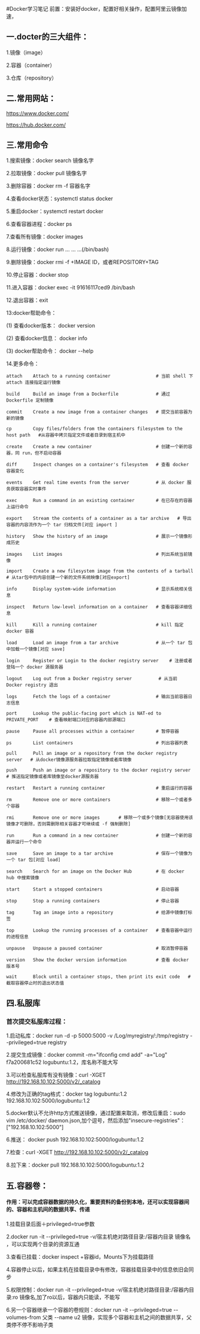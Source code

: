 #Docker学习笔记
前置：安装好docker，配置好相关操作，配置阿里云镜像加速，
## 一.docter的三大组件：
1.镜像（image）

2.容器（container）

3.仓库（repository）
## 二.常用网站：
https://www.docker.com/ 

https://hub.docker.com/
## 三.常用命令
1.搜索镜像：docker search 镜像名字

2.拉取镜像：docker pull 镜像名字

3.删除容器：docker rm -f 容器名字

4.查看docker状态：systemctl status docker

5.重启docker：systemctl restart docker

6.查看容器进程：docker ps

7.查看所有镜像：docker images

8.运行镜像：docker run ... ... ...(/bin/bash)

9.删除镜像：docker rmi -f +IMAGE ID，或者REPOSITORY+TAG

10.停止容器：docker stop 

11.进入容器：docker exec -it 91616117ced9 /bin/bash

12.退出容器：exit

13:docker帮助命令：

(1) 查看docker版本：
docker version

(2) 查看docker信息：
docker info

(3) docker帮助命令：
docker --help

14.更多命令：

	attach    Attach to a running container                 # 当前 shell 下 attach 连接指定运行镜像

	build     Build an image from a Dockerfile              # 通过 Dockerfile 定制镜像
	
	commit    Create a new image from a container changes   # 提交当前容器为新的镜像
	
	cp        Copy files/folders from the containers filesystem to the host path   #从容器中拷贝指定文件或者目录到宿主机中
	
	create    Create a new container                        # 创建一个新的容器，同 run，但不启动容器
	
	diff      Inspect changes on a container's filesystem   # 查看 docker 容器变化
	
	events    Get real time events from the server          # 从 docker 服务获取容器实时事件
	
	exec      Run a command in an existing container        # 在已存在的容器上运行命令
	
	export    Stream the contents of a container as a tar archive   # 导出容器的内容流作为一个 tar 归档文件[对应 import ]
	
	history   Show the history of an image                  # 展示一个镜像形成历史
	
	images    List images                                   # 列出系统当前镜像
	
	import    Create a new filesystem image from the contents of a tarball # 从tar包中的内容创建一个新的文件系统映像[对应export]
	
	info      Display system-wide information               # 显示系统相关信息
	
	inspect   Return low-level information on a container   # 查看容器详细信息
	
	kill      Kill a running container                      # kill 指定 docker 容器
	
	load      Load an image from a tar archive              # 从一个 tar 包中加载一个镜像[对应 save]
	
	login     Register or Login to the docker registry server    # 注册或者登陆一个 docker 源服务器
	
	logout    Log out from a Docker registry server          # 从当前 Docker registry 退出
	
	logs      Fetch the logs of a container                 # 输出当前容器日志信息
	
	port      Lookup the public-facing port which is NAT-ed to PRIVATE_PORT    # 查看映射端口对应的容器内部源端口
	
	pause     Pause all processes within a container        # 暂停容器
	
	ps        List containers                               # 列出容器列表
	
	pull      Pull an image or a repository from the docker registry server   # 从docker镜像源服务器拉取指定镜像或者库镜像
	
	push      Push an image or a repository to the docker registry server    # 推送指定镜像或者库镜像至docker源服务器
	
	restart   Restart a running container                   # 重启运行的容器
	
	rm        Remove one or more containers                 # 移除一个或者多个容器
	
	rmi       Remove one or more images       # 移除一个或多个镜像[无容器使用该镜像才可删除，否则需删除相关容器才可继续或 -f 强制删除]
	
	run       Run a command in a new container              # 创建一个新的容器并运行一个命令
	
	save      Save an image to a tar archive                # 保存一个镜像为一个 tar 包[对应 load]
	
	search    Search for an image on the Docker Hub         # 在 docker hub 中搜索镜像
	
	start     Start a stopped containers                    # 启动容器
	
	stop      Stop a running containers                     # 停止容器
	
	tag       Tag an image into a repository                # 给源中镜像打标签
	
	top       Lookup the running processes of a container   # 查看容器中运行的进程信息
	
	unpause   Unpause a paused container                    # 取消暂停容器
	
	version   Show the docker version information           # 查看 docker 版本号
	
	wait      Block until a container stops, then print its exit code   # 截取容器停止时的退出状态值


## 四.私服库
### 首次提交私服库过程：
 
1.启动私库：docker run -d -p 5000:5000 -v /Log/myregistry/:/tmp/registry --privileged=true registry

2.提交生成镜像：docker commit -m="ifconfig cmd add" -a="Log" f7a200681c52 logubuntu:1.2，库名称不能大写

3.可以检查私服库有没有镜像：curl -XGET http://192.168.10.102:5000/v2/_catalog

4.修改为正确的tag格式：docker tag logubuntu:1.2 192.168.10.102:5000/logubuntu:1.2

5.docker默认不允许http方式推送镜像，通过配置来取消，修改后重启：sudo vim /etc/docker/
daemon.json,加个逗号，然后添加"insecure-registries"：["192.168.10.102:5000"]

6.推送： docker push 192.168.10.102:5000/logubuntu:1.2

7.检查：curl -XGET http://192.168.10.102:5000/v2/_catalog

8.拉下来：docker pull 192.168.10.102:5000/logubuntu:1.2

## 五.容器卷：
#### 作用：可以完成容器数据的持久化，重要资料的备份到本地，还可以实现容器间的、容器和主机间的数据共享、传递
1.挂载目录后面＋privileged=true参数

2.docker run -it --privileged=true -v/宿主机绝对路径目录:/容器内目录 镜像名 ，可以实现两个目录的资源互通

3.查看已挂载：docker inspect +容器id，Mounts下为挂载路径

4.容器停止以后，如果主机在挂载目录中有修改，容器挂载目录中的信息依旧会同步

5.权限控制：docker run -it --privileged=true -v/宿主机绝对路径目录:/容器内目录:ro 镜像名,加了ro以后，容器内只能读，不能写

6.另一个容器继承一个容器的卷规则：docker run -it --privileged=true --volumes-from 父类 --name u2 镜像，实现多个容器和主机之间的数据共享，父类停不停不影响子类
